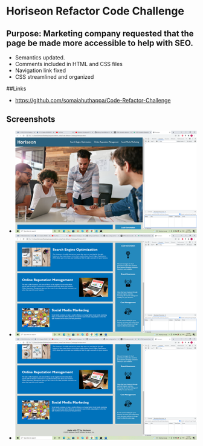 # Horiseon Refactor Code Challenge

## Purpose: Marketing company requested that the page be made more accessible to help with SEO.
* Semantics updated.
* Comments included in HTML and CSS files
* Navigation link fixed
* CSS streamlined and organized

##Links
* https://github.com/somaiahuthappa/Code-Refactor-Challenge

## Screenshots
- ![This a screenshot](/assets/images/Screenshot_1.png)
- ![This a screenshot](/assets/images/Screenshot_2.png)
- ![This a screenshot](/assets/images/Screenshot_3.png)

